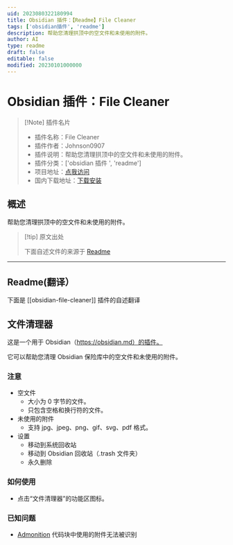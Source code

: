 ```yaml
---
uid: 2023080322180994
title: Obsidian 插件：【Readme】File Cleaner
tags: ['obsidian插件', 'readme']
description: 帮助您清理拱顶中的空文件和未使用的附件。
author: AI
type: readme
draft: false
editable: false
modified: 20230101000000
---
```


# Obsidian 插件：File Cleaner

> [!Note] 插件名片
> - 插件名称：File Cleaner
> - 插件作者：Johnson0907
> - 插件说明：帮助您清理拱顶中的空文件和未使用的附件。
> - 插件分类：['obsidian 插件 ', 'readme']
> - 项目地址：[点我访问](https://github.com/Johnson0907/obsidian-file-cleaner)
> - 国内下载地址：[下载安装](https://pkmer.cn/products/plugin/pluginMarket/?obsidian-file-cleaner)

## 概述

帮助您清理拱顶中的空文件和未使用的附件。

> [!tip] 原文出处
>
>下面自述文件的来源于 [Readme](https://ghproxy.net/https://raw.githubusercontent.com/Johnson0907/obsidian-file-cleaner/master/README.md)
>

---

## Readme(翻译）

下面是 [[obsidian-file-cleaner]] 插件的自述翻译

## 文件清理器

这是一个用于 Obsidian（<https://obsidian.md）的插件。>

它可以帮助您清理 Obsidian 保险库中的空文件和未使用的附件。

### 注意

- 空文件
    - 大小为 0 字节的文件。
    - 只包含空格和换行符的文件。
- 未使用的附件
    - 支持 jpg、jpeg、png、gif、svg、pdf 格式。
- 设置
    - 移动到系统回收站
    - 移动到 Obsidian 回收站（.trash 文件夹）
    - 永久删除

### 如何使用

- 点击“文件清理器”的功能区图标。

### 已知问题

- [Admonition](https://github.com/valentine195/obsidian-admonition) 代码块中使用的附件无法被识别



